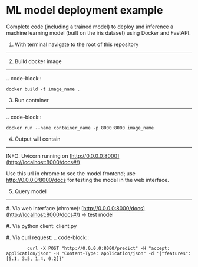 ML model deployment example
===========================

Complete code (including a trained model) to deploy and inference a machine learning model (built on the iris dataset) using Docker and FastAPI.

1. With terminal navigate to the root of this repository
--------------------------------------------------------

2. Build docker image
---------------------
.. code-block::

    docker build -t image_name .

3. Run container
----------------
.. code-block::

    docker run --name container_name -p 8000:8000 image_name

4. Output will contain
----------------------
INFO:     Uvicorn running on [http://0.0.0.0:8000](http://localhost:8000/docs#/)

Use this url in chrome to see the model frontend;
use http://0.0.0.0:8000/docs for testing the model in the web interface.

5. Query model
--------------
    
 #. Via web interface (chrome):
        [http://0.0.0.0:8000/docs](http://localhost:8000/docs#/) -> test model
    
 #. Via python client:
        client.py
    
 #. Via curl request:
        .. code-block::

            curl -X POST "http://0.0.0.0:8000/predict" -H "accept: application/json" -H "Content-Type: application/json" -d '{"features": [5.1, 3.5, 1.4, 0.2]}'
